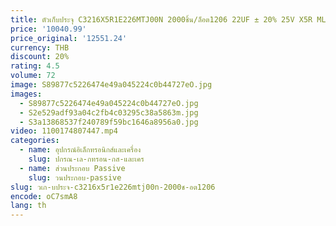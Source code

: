 ```yaml
---
title: ตัวเก็บประจุ C3216X5R1E226MTJ00N 2000ชิ้น/ล็อต1206 22UF ± 20% 25V X5R MLCC
price: '10040.99'
price_original: '12551.24'
currency: THB
discount: 20%
rating: 4.5
volume: 72
image: S89877c5226474e49a045224c0b44727eO.jpg
images:
  - S89877c5226474e49a045224c0b44727eO.jpg
  - S2e529adf93a04c2fb4c03295c38a5863m.jpg
  - S3a13868537f240789f59bc1646a8956a0.jpg
video: 1100174807447.mp4
categories:
  - name: อุปกรณ์อิเล็กทรอนิกส์และเครื่อง
    slug: ปกรณ-เล-กทรอน-กส-และเคร
  - name: ส่วนประกอบ Passive
    slug: วนประกอบ-passive
slug: วเก-บประจ-c3216x5r1e226mtj00n-2000ช-อต1206
encode: oC7smA8
lang: th
---
```

  